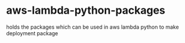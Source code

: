 # aws-lambda-python-packages
holds the packages which can be used in aws lambda python to make deployment package
